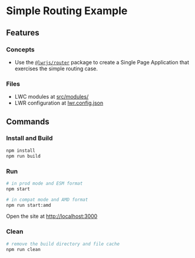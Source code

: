 # Simple Routing Example

## Features

### Concepts

- Use the [`@lwrjs/router`](https://github.com/salesforce/lwr/tree/master/packages/%40lwrjs/router) package to create a Single Page Application that exercises the simple routing case.

### Files

- LWC modules at [src/modules/](./src/modules)
- LWR configuration at [lwr.config.json](./lwr.config.json)

## Commands

### Install and Build

```bash
npm install
npm run build
```

### Run

```bash
# in prod mode and ESM format
npm start
```
```bash
# in compat mode and AMD format
npm run start:amd
```
Open the site at [http://localhost:3000](http://localhost:3000)

### Clean

```bash
# remove the build directory and file cache
npm run clean
```
